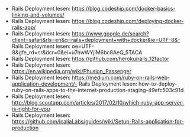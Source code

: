 - Rails Deployment lesen: https://blog.codeship.com/docker-basics-linking-and-volumes/
- Rails Deployment lesen: https://blog.codeship.com/deploying-docker-rails-app/
- Rails Deployment lesen: https://www.google.de/search?client=safari&rls=en&q=rails+deployment+with+docker&ie=UTF-8&- Rails Deployment lesen: oe=UTF-8&gfe_rd=cr&dcr=0&ei=u7nwWYjiM6bc8AeQ_5TACA
- Rails Deployment lesen: https://github.com/heroku/rails_12factor
- Rails Deployment lesen: https://en.wikipedia.org/wiki/Phusion_Passenger
- Rails Deployment lesen: https://medium.com/ruby-on-rails-web-application-development/- Rails Deployment lesen: how-to-deploy-ruby-on-rails-apps-to-the-internet-production-staging-49efc503c91d
- Rails Deployment lesen: http://blog.scoutapp.com/articles/2017/02/10/which-ruby-app-server-is-right-for-you
- Rails Deployment lesen: https://github.com/IcaliaLabs/guides/wiki/Setup-Rails-application-for-production

